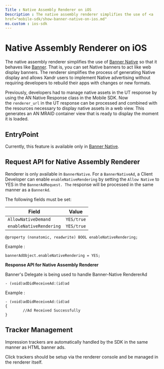 ```yaml
---
Title : Native Assembly Renderer on iOS
Description : The native assembly renderer simplifies the use of <a
href="mobile-sdk/show-banner-native-on-ios.md"
ms.custom : ios-sdk
---
```



# Native Assembly Renderer on iOS



The native assembly renderer simplifies the use of <a
href="mobile-sdk/show-banner-native-on-ios.md"
class="xref" target="_blank">Banner Native</a> so that it behaves
like <a
href="show-banners-on-ios.md"
class="xref" target="_blank">Banner</a>. That is, you can set Native
banners to act like web display banners. The renderer simplifies the
process of generating Native display and allows
Xandr users to implement Native advertising
without requiring developers to rebuild their apps with changes or new
formats.

Previously, developers had to manage native assets in the UT response by
using the AN Native Response class in the Mobile SDK. Now
the `renderer_url` in the UT response can be processed and combined with
the resources necessary to display native assets in a web view. This
generates an AN MRAID container view that is ready to display the moment
it is loaded.



## EntryPoint 

Currently, this feature is available only in <a
href="show-banner-native-on-ios.md"
class="xref" target="_blank">Banner Native</a>.





## Request API for Native Assembly Renderer

Renderer is only available in `BannerNative`. For a `BannerNativeAd`, a
Client Developer can enable `enableNativeRendering` by setting
the `Allow Native` to YES in the `BannerAdRequest. The` response will be
processed in the same manner as a `BannerAd`. 

The following fields must be set:

<table class="table">
<thead class="thead">
<tr class="header row">
<th id="ID-00002252__entry__1"
class="entry colsep-1 rowsep-1">Field</th>
<th id="ID-00002252__entry__2"
class="entry colsep-1 rowsep-1">Value</th>
</tr>
</thead>
<tbody class="tbody">
<tr class="odd row">
<td class="entry colsep-1 rowsep-1"
headers="ID-00002252__entry__1"><code
class="ph codeph">AllowNativeDemand</code></td>
<td class="entry colsep-1 rowsep-1"
headers="ID-00002252__entry__2"><code
class="ph codeph">YES/true</code></td>
</tr>
<tr class="even row">
<td class="entry colsep-1 rowsep-1"
headers="ID-00002252__entry__1"><code
class="ph codeph">enableNativeRendering</code></td>
<td class="entry colsep-1 rowsep-1"
headers="ID-00002252__entry__2"><code
class="ph codeph">YES/true</code></td>
</tr>
</tbody>
</table>

``` pre
@property (nonatomic, readwrite) BOOL enableNativeRendering;
```

Example : 

``` pre
bannerAdObject.enableNativeRendering = YES;
```

**Response API for Native Assembly Renderer**

Banner's Delegate is being used to handle Banner-Native RendererAd

``` pre
- (void)adDidReceiveAd:(id)ad
```

Example : 

``` pre
- (void)adDidReceiveAd:(id)ad
{
        //Ad Received Successfully
}
```





## Tracker Management 

Impression trackers are automatically handled by the SDK in the same
manner as HTML banner ads.

Click trackers should be setup via the renderer console and be managed
in the renderer itself.






